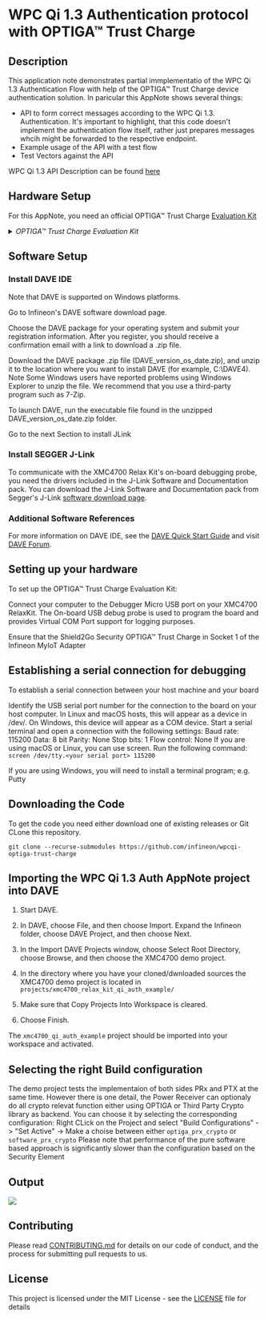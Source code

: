 # WPC Qi 1.3 Authentication protocol with OPTIGA&trade; Trust Charge

## Description

This application note demonstrates partial immplementatio of the WPC Qi 1.3 Authentication Flow with help of the OPTIGA&trade; Trust Charge device authentication solution.
In paricular this AppNote shows several things:
* API to form correct messages according to the WPC Qi 1.3. Authentication. It's important to highlight, that this code doesn't implement the authentication flow itself, rather just prepares messages whcih might be forwarded to the respective endpoint.
* Example usage of the API with a test flow
* Test Vectors against the API

WPC Qi 1.3 API Description can be found [here](WPC-Qi-Authentication-API.md)

## Hardware Setup

For this AppNote, you need an official OPTIGA&trade; Trust Charge [Evaluation Kit](https://www.infineon.com/cms/en/product/evaluation-boards/optiga-trust-ch-eval-kit/)

<details> 
 <summary><em> OPTIGA&trade; Trust Charge Evaluation Kit </em></summary>
 <img src="https://www.infineon.com/export/sites/default/_images/product/security-smart-card-solutions/OPTIGA-Trust-Charge-Board.png_1681483313.png">
</details>

## Software Setup

### Install DAVE IDE

Note that DAVE is supported on Windows platforms.

Go to Infineon's DAVE software download page.

Choose the DAVE package for your operating system and submit your registration information. After you register, you should receive a confirmation email with a link to download a .zip file.

Download the DAVE package .zip file (DAVE_version_os_date.zip), and unzip it to the location where you want to install DAVE (for example, C:\DAVE4). Note
Some Windows users have reported problems using Windows Explorer to unzip the file. We recommend that you use a third-party program such as 7-Zip.

To launch DAVE, run the executable file found in the unzipped DAVE_version_os_date.zip folder.

Go to the next Section to install JLink

### Install SEGGER J-Link

To communicate with the XMC4700 Relax Kit's on-board debugging probe, you need the drivers included in the J-Link Software and Documentation pack. You can download the J-Link Software and Documentation pack from Segger's J-Link [software download page](https://www.segger.com/downloads/jlink/#J-LinkSoftwareAndDocumentationPack).

### Additional Software References

For more information on DAVE IDE, see the [DAVE Quick Start Guide](https://www.infineon.com/dgdl/Infineon-DAVE_Quick_Start-GS-v02_00-EN.pdf) and visit [DAVE Forum](https://www.infineonforums.com/threads/6212-Install-DAVE%C2%99-IDE-for-XMC%C2%99-microcontrollers).

##  Setting up your hardware

To set up the OPTIGA&trade; Trust Charge Evaluation Kit:

Connect your computer to the Debugger Micro USB port on your XMC4700 RelaxKit. The On-board USB debug probe is used to program the board and provides Virtual COM Port support for logging purposes.

Ensure that the Shield2Go Security OPTIGA™ Trust Charge in Socket 1 of the Infineon MyIoT Adapter

## Establishing a serial connection for debugging

To establish a serial connection between your host machine and your board

Identify the USB serial port number for the connection to the board on your host computer. In Linux and macOS hosts, this will appear as a device in /dev/. On Windows, this device will appear as a COM device.
Start a serial terminal and open a connection with the following settings:
Baud rate: 115200
Data: 8 bit
Parity: None
Stop bits: 1
Flow control: None
If you are using macOS or Linux, you can use screen. Run the following command:
`screen /dev/tty.<your serial port> 115200`

If you are using Windows, you will need to install a terminal program; e.g. Putty

## Downloading the Code

To get the code you need either download one of existing releases or Git CLone this repository.

`git clone --recurse-submodules https://github.com/infineon/wpcqi-optiga-trust-charge`

## Importing the WPC Qi 1.3 Auth AppNote project into DAVE

1. Start DAVE.

2. In DAVE, choose File, and then choose Import. Expand the Infineon folder, choose DAVE Project, and then choose Next.

3. In the Import DAVE Projects window, choose Select Root Directory, choose Browse, and then choose the XMC4700 demo project.

4. In the directory where you have your cloned/dwnloaded sources the XMC4700 demo project is located in `projects/xmc4700_relax_kit_qi_auth_example/`

5. Make sure that Copy Projects Into Workspace is cleared.

6. Choose Finish.

The `xmc4700_qi_auth_example` project should be imported into your workspace and activated.

## Selecting the right Build configuration

The demo project tests the implementaion of both sides PRx and PTX at the same time. However there is one detail, the Power Receiver can optionaly do all crypto relevat function either using OPTIGA or Third Party Crypto library as backend. You can choose it by selecting the corresponding configuration: Right CLick on the Project and select "Build Configurations" -> "Set Active" -> Make a choise between either `optiga_prx_crypto` or `software_prx_crypto`
Please note that performance of the pure software based approach is significantly slower than the configuration based on the Security Element

## Output

![](https://github.com/Infineon/Assets/raw/master/Pictures/optiga_trust_charge_wpcqi.png)


## Contributing

Please read [CONTRIBUTING.md](CONTRIBUTING.md) for details on our code of conduct, and the process for submitting pull requests to us.

## License
This project is licensed under the MIT License - see the [LICENSE](LICENSE) file for details
